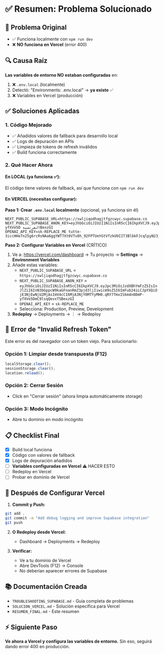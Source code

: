 # ✅ Resumen: Problema Solucionado

## 🎯 Problema Original
- ✅ Funciona localmente con `npm run dev`
- ❌ **NO funciona en Vercel** (error 400)

## 🔍 Causa Raíz
**Las variables de entorno NO estaban configuradas** en:
1. ❌ `.env.local` (localmente)
2. Detectó: "Environments: .env.local" → **ya existe** ✅
3. ❌ Variables en Vercel (producción)

## ✅ Soluciones Aplicadas

### 1. Código Mejorado
- ✅ Añadidos valores de fallback para desarrollo local
- ✅ Logs de depuración en APIs
- ✅ Limpieza de tokens de refresh inválidos
- ✅ Build funciona correctamente

### 2. Qué Hacer Ahora

#### En LOCAL (ya funciona ✅):
El código tiene valores de fallback, así que funciona con `npm run dev`

#### En VERCEL (necesitas configurar):

**Paso 1: Crear `.env.local` localmente** (opcional, ya funciona sin él)
```env
NEXT_PUBLIC_SUPABASE_URL=https://swljiqodhagjtfgzcwyc.supabase.co
NEXT_PUBLIC_SUPABASE_ANON_KEY=eyJhbGciOiJIUzI1NiIsInR5cCI6IkpXVCJ9.eyJpc3MiOiJzdXBhYmFzZSIsInJlZiI6InN3bGppcW9kaGFnanRmZ3pjd3ljIiwicm9sZSI6ImFub24iLCJpYXQiOjE3NjEwNjU2MjAsImV4cCI6MjA3NjY0MTYyMH0.qRY7TmxISkm4n8DmP-yfXVe5D الفرنسيةBexzGI
OPENAI_API_KEY=sk-REPLACE_ME tutte-3iccHHe7n25g6rcRsNAa6ggYWT7Xt0VTv8h_92FPTUeYGtVfzkU9IIT3BlbkFJcqlpyN23_Ir1QZkV6OlEKmdj3nTnpHMbA4YbrqWjafVx9EYDtu5l2dGdIxxQC76V2MZbhJ41EA
```

**Paso 2: Configurar Variables en Vercel** (CRÍTICO)
1. Ve a: https://vercel.com/dashboard → Tu proyecto → **Settings** → **Environment Variables**
2. Añade estas variables:
   - `NEXT_PUBLIC_SUPABASE_URL` = `https://swljiqodhagjtfgzcwyc.supabase.co`
   - `NEXT_PUBLIC_SUPABASE_ANON_KEY` = `eyJhbGciOiJIUzI1NiIsInR5cCI6IkpXVCJ9.eyJpc3MiOiJzdXBhYmFzZSIsInJlZiI6InN3bGppcW9kaGFnanRmZ3pjd3ljIiwicm9sZSI6ImFub24iLCJpYXQiOjE3NjEwNjU2MjAsImV4cCI6MjA3NjY0MTYyMH0.qRY7TmxISkm4n8DmP-yfXVe5DmC9lsqQevxTSBexzGI`
   - `OPENAI_API_KEY` = `sk-REPLACE_ME`
   - Selecciona: Production, Preview, Development
3. **Redeploy** → Deployments → ⋮ → Redeploy

## 🔧 Error de "Invalid Refresh Token"

Este error es del navegador con un token viejo. Para solucionarlo:

### Opción 1: Limpiar desde transpuesta (F12)
```javascript
localStorage.clear();
sessionStorage.clear();
location.reload();
```

### Opción 2: Cerrar Sesión
- Click en "Cerrar sesión" (ahora limpia automáticamente storage)

### Opción 3: Modo Incógnito
- Abre tu dominio en modo incógnito

## 📋 Checklist Final

- [x] Build local funciona
- [x] Código con valores de fallback
- [x] Logs de depuración añadidos
- [ ] **Variables configuradas en Vercel** ⚠️ HACER ESTO
- [ ] Redeploy en Vercel
- [ ] Probar en dominio de Vercel

## 🚀 Después de Configurar Vercel

1. **Commit y Push:**
```bash
git add .
git commit -m "Add debug logging and improve Supabase integration"
git push
```

2. **O Redeploy desde Vercel:**
   - Dashboard → Deployments → Redeploy

3. **Verificar:**
   - Ve a tu dominio de Vercel
   - Abre DevTools (F12) → Console
   - No deberían aparecer errores de Supabase

## 📚 Documentación Creada

- `TROUBLESHOOTING_SUPABASE.md` - Guía completa de problemas
- `SOLUCION_VERCEL.md` - Solución específica para Vercel
- `RESUMEN_FINAL.md` - Este resumen

## ⚡ Siguiente Paso

**Ve ahora a Vercel y configura las variables de entorno.** Sin eso, seguirá dando error 400 en producción.


